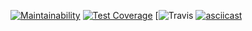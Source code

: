 [![Maintainability](https://api.codeclimate.com/v1/badges/831efc55a0d81bc1de52/maintainability)](https://codeclimate.com/github/TakiraDevelop/python-project-lvl1/maintainability)
[![Test Coverage](https://api.codeclimate.com/v1/badges/831efc55a0d81bc1de52/test_coverage)](https://codeclimate.com/github/TakiraDevelop/python-project-lvl1/test_coverage)
[![Travis](https://travis-ci.org/TakiraDevelop/python-project-lvl1.svg?branch=master)
[![asciicast](https://asciinema.org/a/sDFQGCldOMj2DG9oh5eAk678w.svg)](https://asciinema.org/a/sDFQGCldOMj2DG9oh5eAk678w)